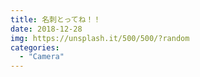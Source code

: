 ```yaml
---
title: 名刺とってね！！
date: 2018-12-28
img: https://unsplash.it/500/500/?random
categories:
  - "Camera"
---
```

